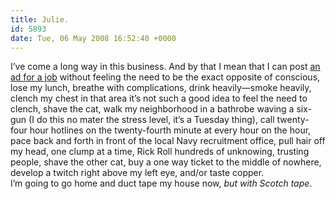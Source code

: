 ```yaml
---
title: Julie.
id: 5893
date: Tue, 06 May 2008 16:52:40 +0000
---
```


I’ve come a long way in this business. And by that I mean that I can post [an ad for a job](http://orangecounty.craigslist.org/web/670690324.html) without feeling the need to be the exact opposite of conscious, lose my lunch, breathe with complications, drink heavily—smoke heavily, clench my chest in that area it’s not such a good idea to feel the need to clench, shave the cat, walk my neighborhood in a bathrobe waving a six-gun (I do this no mater the stress level, it’s a Tuesday thing), call twenty-four hour hotlines on the twenty-fourth minute at every hour on the hour, pace back and forth in front of the local Navy recruitment office, pull hair off my head, one clump at a time, Rick Roll hundreds of unknowing, trusting people, shave the other cat, buy a one way ticket to the middle of nowhere, develop a twitch right above my left eye, and/or taste copper.  
 I’m going to go home and duct tape my house now, *but with Scotch tape*.


